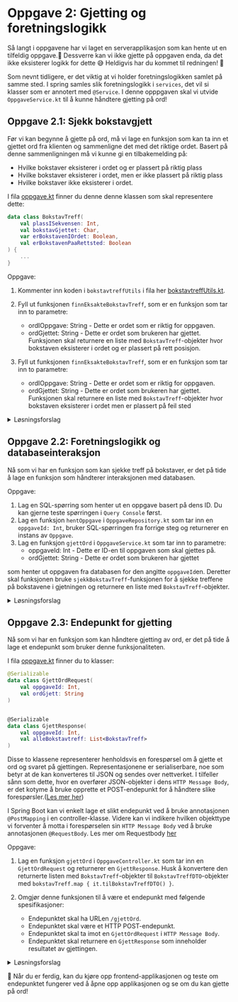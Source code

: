 # Oppgave 2: Gjetting og foretningslogikk

Så langt i oppgavene har vi laget en serverapplikasjon som kan hente ut en tilfeldig oppgave.🎉
Dessverre kan vi ikke gjette på oppgaven enda, da det ikke eksisterer logikk for dette 😅
Heldigvis har du kommet til redningen! 🚀

Som nevnt tidligere, er det viktig at vi holder foretningslogikken samlet på samme sted. I spring
samles slik foretningslogikk i `services`, det vil si klasser som er annotert med `@Service`.
I denne opppgaven skal vi utvide `OppgaveService.kt` til å kunne håndtere gjetting på ord!

## Oppgave 2.1: Sjekk bokstavgjett

Før vi kan begynne å gjette på ord, må vi lage en funksjon som kan ta inn et gjettet ord fra klienten og sammenligne det
med det riktige ordet.
Basert på denne sammenligningen må vi kunne gi en tilbakemelding på:

- Hvilke bokstaver eksisterer i ordet og er plassert på riktig plass
- Hvilke bokstaver eksisterer i ordet, men er ikke plassert på riktig plass
- Hvilke bokstaver ikke eksisterer i ordet.

I fila [oppgave.kt](../server/src/main/kotlin/no/bekk/kordle/server/domain/oppgave.kt) finner du denne denne klassen som
skal representere dette:

```kotlin
data class BokstavTreff(
    val plassISekvensen: Int,
    val bokstavGjettet: Char,
    var erBokstavenIOrdet: Boolean,
    val erBokstavenPaaRettsted: Boolean
) {
    ...
}
```

Oppgave:

1. Kommenter inn koden i `bokstavtreffUtils` i fila
   her [bokstavtreffUtils.kt](../server/src/main/kotlin/no/bekk/kordle/server/utils/bokstavtreffUtils.kt).

2. Fyll ut funksjonen `finnEksakteBokstavTreff`, som er en funksjon som tar inn to parametre:
    - ordIOppgave: String - Dette er ordet som er riktig for oppgaven.
    - ordGjettet: String - Dette er ordet som brukeren har gjettet.
      Funksjonen skal returnere en liste med `BokstavTreff`-objekter hvor bokstaven eksisterer i ordet og er plassert på
      rett posisjon.

3. Fyll ut funksjonen `finnEksakteBokstavTreff`, som er en funksjon som tar inn to parametre:
    - ordIOppgave: String - Dette er ordet som er riktig for oppgaven.
    - ordGjettet: String - Dette er ordet som brukeren har gjettet.
      Funksjonen skal returnere en liste med `BokstavTreff`-objekter hvor bokstaven eksisterer i ordet men er plassert
      på feil sted

<details>
<summary> Løsningsforslag </summary>

Oppgave 1:

```kotlin
fun finnEksakteBokstavTreff(
    ordIOppgave: String,
    ordGjettet: String,
): List<BokstavTreff> {
    val gjettetOrdIndex: Map<Int, Char> = ordGjettet
        .lowercase()
        .mapIndexed { index, bokstav -> index to bokstav }
        .toMap()

    val eksakteTreffForBokstav = gjettetOrdIndex
        .filter { (index, bokstav) ->
            bokstav == ordIOppgave[index]
        }.map { (index, bokstav) ->
            BokstavTreff(
                plassISekvensen = index,
                bokstavGjettet = bokstav,
                erBokstavenIOrdet = true,
                erBokstavenPaaRettsted = true
            )
        }
    return eksakteTreffForBokstav
}
```

Oppgave 2:

```kotlin
fun finnDelvisBokstavTreff(
    ordIOppgave: String,
    ordGjettet: String,
): List<BokstavTreff> {
    val gjettetOrdIndex: Map<Int, Char> = ordGjettet
        .lowercase()
        .mapIndexed { index, bokstav -> index to bokstav }
        .toMap()

    val delvisTreffForBokstav = gjettetOrdIndex
        .filter { (index, bokstav) ->
            bokstav != ordIOppgave[index] && ordIOppgave.contains(bokstav)
        }.map { (index, bokstav) ->
            BokstavTreff(
                plassISekvensen = index,
                bokstavGjettet = bokstav,
                erBokstavenIOrdet = true,
                erBokstavenPaaRettsted = false
            )
        }
    return delvisTreffForBokstav
}
```

</details>

## Oppgave 2.2: Foretningslogikk og databaseinteraksjon

Nå som vi har en funksjon som kan sjekke treff på bokstaver, er det på tide å lage en funksjon som håndterer
interaksjonen med databasen.

Oppgave:

1. Lag en SQL-spørring som henter ut en oppgave basert på dens ID.
   Du kan gjerne teste spørringen i `Query Console` først.
2. Lag en funksjon `hentOppgave` i `OppgaveRepository.kt` som tar inn en `oppgaveId: Int`, bruker SQL-spørringen fra
   forrige steg og returnerer en instans av
   `Oppgave`.
3. Lag en funksjon `gjettOrd` i `OppgaveService.kt` som tar inn to parametre:
    - oppgaveId: Int - Dette er ID-en til oppgaven som skal gjettes på.
    - ordGjettet: String - Dette er ordet som brukeren har gjettet

som henter ut oppgaven fra databasen for den angitte `oppgaveId`en.
Deretter skal funksjonen bruke `sjekkBokstavTreff`-funksjonen for å sjekke treffene på bokstavene i gjetningen
og returnere en liste med `BokstavTreff`-objekter.

<details>
<summary> Løsningsforslag </summary>

Oppgave 1:

```sql
SELECT *
FROM OPPGAVE
WHERE ID = :id
```

Oppgave 2:

```kotlin
fun hentOppgave(oppgaveId: Int): Oppgave {
    return jdbcTemplate.query(
        """
        SELECT *
        FROM OPPGAVE
        WHERE ID = :id
            """.trimMargin(),
        MapSqlParameterSource(
            mapOf(
                "id" to oppgaveId,
            )
        ),
        DataClassRowMapper(Oppgave::class.java)
    ).first()
}
```

Oppgave 3:

```kotlin
fun gjettOrd(oppgaveId: Int, ordGjettet: String): List<BokstavTreff> {
    val oppgaveGjettetPaa = oppgaveRepository.hentOppgave(oppgaveId)
    val bokstavTreff = sjekkBokstavTreff(
        ordIOppgave = oppgaveGjettetPaa.ord,
        ordGjettet = ordGjettet
    )
    return bokstavTreff
}
```

</details>

## Oppgave 2.3: Endepunkt for gjetting

Nå som vi har en funksjon som kan håndtere gjetting av ord, er det på tide å lage et endepunkt som bruker denne
funksjonaliteten.

I fila [oppgave.kt](../shared/src/main/kotlin/no/bekk/kordle/shared/dto/oppgave.kt) finner du to klasser:

```kotlin
@Serializable
data class GjettOrdRequest(
    val oppgaveId: Int,
    val ordGjett: String
)


@Serializable
data class GjettResponse(
    val oppgaveId: Int,
    val alleBokstavtreff: List<BokstavTreff>
)
```

Disse to klassene representerer henholdsvis en forespørsel om å gjette et ord og svaret på gjettingen.
Representasjonene er serialiserbare, noe som betyr at de kan konverteres til JSON og sendes over nettverket.
I tilfeller sånn som dette, hvor en overfører JSON-objekter i dens `HTTP Message Body`, er det kotyme å bruke opprette
et POST-endepunkt for å håndtere slike
forespørsler.([Les mer her](https://developer.mozilla.org/en-US/docs/Web/HTTP/Reference/Methods/POST))

I Spring Boot kan vi enkelt lage et slikt endepunkt ved å bruke annotasjonen `@PostMapping` i en controller-klasse.
Videre kan vi indikere hvilken objekttype vi forventer å motta i forespørselen sin `HTTP Message Body`  ved å bruke
annotasjonen `@RequestBody`. Les mer om
Requestbody [her](https://docs.spring.io/spring-framework/reference/web/webflux/controller/ann-methods/requestbody.html)

Oppgave:

1. Lag en funksjon `gjettOrd` i `OppgaveController.kt` som tar inn en `GjettOrdRequest` og returnerer en
   `GjettResponse`. Husk å konvertere den returnerte listen med `BokstavTreff`-objekter til `BokstavTreffDTO`-objekter
   med `bokstavTreff.map { it.tilBokstavTreffDTO() }`.

2. Omgjør denne funksjonen til å være et endepunkt med følgende spesifikasjoner:
    - Endepunktet skal ha URLen `/gjettOrd`.
    - Endepunktet skal være et HTTP POST-endepunkt.
    - Endepunktet skal ta imot en `GjettOrdRequest` i `HTTP Message Body`.
    - Endepunktet skal returnere en `GjettResponse` som inneholder resultatet av gjettingen.

<details>
<summary> Løsningsforslag </summary>

Oppgave 1:

```kotlin
fun gjettOrd(gjettOrdRequest: GjettOrdRequest): GjettResponse {
    val bokstavTreff = oppgaveService.gjettOrd(
        oppgaveId = gjettOrdRequest.oppgaveId,
        ordGjettet = gjettOrdRequest.ordGjett
    )
    val gjettResponse = GjettResponse(
        oppgaveId = gjettOrdRequest.oppgaveId,
        alleBokstavtreff = bokstavTreff.map { it.tilBokstavTreffDTO() }
    )
    return gjettResponse
}
```

Oppgave 2:

```kotlin
@PostMapping("/gjettOrd")
fun gjettOrd(@RequestBody gjettOrdRequest: GjettOrdRequest): GjettResponse {
    val bokstavTreff = oppgaveService.gjettOrd(
        oppgaveId = gjettOrdRequest.oppgaveId,
        ordGjettet = gjettOrdRequest.ordGjett
    )
    val gjettResponse = GjettResponse(
        oppgaveId = gjettOrdRequest.oppgaveId,
        alleBokstavtreff = bokstavTreff.map { it.tilBokstavTreffDTO() }
    )
    return gjettResponse
}
```

</details>

🧪 Når du er ferdig, kan du kjøre opp frontend-applikasjonen og teste om endepunktet fungerer ved å åpne opp
applikasjonen og se om du kan gjette på ord! 
